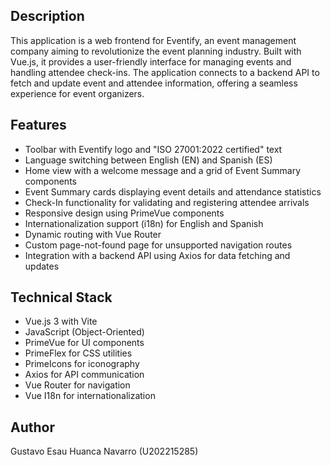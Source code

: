
## Description
This application is a web frontend for Eventify, an event management company aiming to revolutionize the event planning industry. 
Built with Vue.js, it provides a user-friendly interface for managing events and handling attendee check-ins. The application connects to a
backend API to fetch and update event and attendee information, offering a seamless experience for event organizers.

## Features
- Toolbar with Eventify logo and "ISO 27001:2022 certified" text
- Language switching between English (EN) and Spanish (ES)
- Home view with a welcome message and a grid of Event Summary components
- Event Summary cards displaying event details and attendance statistics
- Check-In functionality for validating and registering attendee arrivals
- Responsive design using PrimeVue components
- Internationalization support (i18n) for English and Spanish
- Dynamic routing with Vue Router
- Custom page-not-found page for unsupported navigation routes
- Integration with a backend API using Axios for data fetching and updates

## Technical Stack
- Vue.js 3 with Vite
- JavaScript (Object-Oriented)
- PrimeVue for UI components
- PrimeFlex for CSS utilities
- PrimeIcons for iconography
- Axios for API communication
- Vue Router for navigation
- Vue I18n for internationalization

## Author
Gustavo Esau Huanca Navarro (U202215285)

